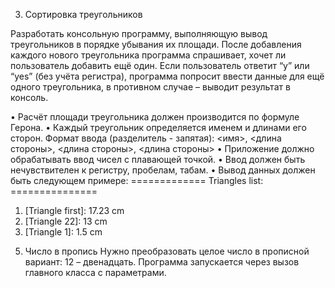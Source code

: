 3. Сортировка треугольников

Разработать консольную программу, выполняющую вывод треугольников в порядке убывания их площади. 
После добавления каждого нового треугольника программа спрашивает, хочет ли пользователь добавить ещё один. 
Если пользователь ответит “y” или “yes” (без учёта регистра), программа попросит ввести данные для ещё 
одного треугольника, в противном случае – выводит результат в консоль.

•	Расчёт площади треугольника должен производится по формуле Герона.
•	Каждый треугольник определяется именем и длинами его сторон. 
Формат ввода (разделитель - запятая): 
<имя>, <длина стороны>, <длина стороны>, <длина стороны>
•	Приложение должно обрабатывать ввод чисел с плавающей точкой.
•	Ввод должен быть нечувствителен к регистру, пробелам, табам.
•	Вывод данных должен быть следующем примере:
============= Triangles list: ===============
1) [Triangle first]: 17.23 сm
2) [Triangle 22]: 13 cm
3) [Triangle 1]: 1.5 cm


5. Число в пропись
Нужно преобразовать целое число в прописной вариант: 12 – двенадцать. Программа запускается через вызов главного класса с параметрами.

